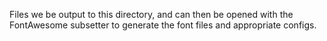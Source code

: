 Files we be output to this directory, and can then be opened with the FontAwesome subsetter to generate the font files and appropriate configs.
